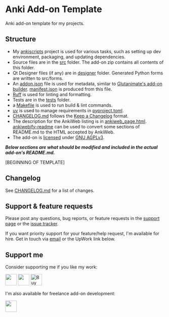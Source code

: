 # Anki Add-on Template

Anki add-on template for my projects.

## Structure

- My [ankiscripts](https://github.com/abdnh/ankiscripts) project is used for various tasks, such as setting up dev environment, packaging, and updating dependencies.
- Source files are in the [src](src) folder. The add-on zip contains all contents of this folder.
- Qt Designer files (if any) are in [designer](designer) folder. Generated Python forms are written to src/forms.
- An [addon.json](addon.json) file is used for metadata, similar to [Glutanimate's add-on builder](https://github.com/glutanimate/anki-addon-builder). [manifest.json](https://addon-docs.ankiweb.net/sharing.html#sharing-outside-ankiweb) is produced from this file.
- [Ruff](https://docs.astral.sh/ruff/) is used for linting and formatting.
- Tests are in the [tests](tests) folder.
- a [Makefile](Makefile) is used to run build & lint commands.
- [uv](https://docs.astral.sh/uv/) is used to manage requirements in [pyproject.toml](pyproject.toml).
- [CHANGELOG.md](CHANGELOG.md) follows the [Keep a Changelog](https://keepachangelog.com/en/1.1.0/) format.
- The description for the AnkiWeb listing is in [ankiweb_page.html](ankiweb_page.html). [ankiwebify-readme](https://github.com/abdnh/ankiwebify-readme) can be used to convert some sections of README.md to the HTML accepted by AnkiWeb.
- The add-on is [licensed](LICENSE) under [GNU AGPLv3](https://choosealicense.com/licenses/agpl-3.0/).

**_Below sections are what should be modified and included in the actual add-on's README.md._**

[BEGINNING OF TEMPLATE]

## Changelog

See [CHANGELOG.md](CHANGELOG.md) for a list of changes.

## Support & feature requests

Please post any questions, bug reports, or feature requests in the [support page](https://forums.ankiweb.net/c/add-ons/11) or the [issue tracker](https://github.com/abdnh/anki-addon-template/issues).

If you want priority support for your feature/help request, I'm available for hire.
Get in touch via [email](mailto:abdo@abdnh.net) or the UpWork link below.

## Support me

Consider supporting me if you like my work:

<a href="https://github.com/sponsors/abdnh"><img height='36' src="https://i.imgur.com/dAgtzcC.png"></a>
<a href="https://www.patreon.com/abdnh"><img height='36' src="https://i.imgur.com/mZBGpZ1.png"></a>
<a href="https://www.buymeacoffee.com/abdnh" target="_blank"><img src="https://cdn.buymeacoffee.com/buttons/v2/default-blue.png" alt="Buy Me A Coffee" height="36" ></a>

I'm also available for freelance add-on development:

<a href="https://www.upwork.com/freelancers/~01d764ac58a0eccc5c"><img height='36' src="https://i.imgur.com/z9lPvHb.png"></a>
